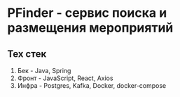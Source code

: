 # PFinder - сервис поиска и размещения мероприятий

## Тех стек
1. Бек - Java, Spring
2. Фронт - JavaScript, React, Axios
3. Инфра - Postgres, Kafka, Docker, docker-compose

